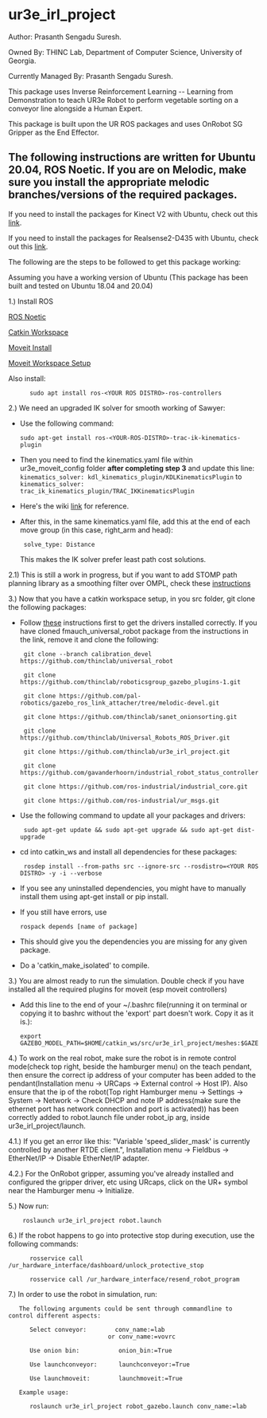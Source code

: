 # ur3e_irl_project

Author: Prasanth Sengadu Suresh.

Owned By: THINC Lab, Department of Computer Science,
          University of Georgia.

Currently Managed By: Prasanth Sengadu Suresh.

This package uses Inverse Reinforcement Learning -- Learning from Demonstration to teach UR3e Robot to perform vegetable sorting on a conveyor line alongside a Human Expert.

This package is built upon the UR ROS packages and uses OnRobot SG Gripper as the End Effector.

## The following instructions are written for Ubuntu 20.04, ROS Noetic. If you are on Melodic, make sure you install the appropriate melodic branches/versions of the required packages.

If you need to install the packages for Kinect V2 with Ubuntu, check out this [link](https://github.com/thinclab/sawyer_irl_project/blob/master/Kinect_install_readme.md).

If you need to install the packages for Realsense2-D435 with Ubuntu, check out this [link](https://github.com/thinclab/sawyer_irl_project/blob/master/Realsense_install_readme.md).

The following are the steps to be followed to get this package working:

  Assuming you have a working version of Ubuntu (This package has been built and tested on Ubuntu 18.04 and 20.04)
  
  1.) Install ROS
  
   [ROS Noetic](https://wiki.ros.org/noetic/Installation/Ubuntu)
      
   [Catkin Workspace](https://wiki.ros.org/catkin/Tutorials/create_a_workspace)
      
   [Moveit Install](https://moveit.ros.org/install/)
   
   [Moveit Workspace Setup](https://ros-planning.github.io/moveit_tutorials/doc/getting_started/getting_started.html)
   
   Also install:
   
          sudo apt install ros-<YOUR ROS DISTRO>-ros-controllers
   
  2.) We need an upgraded IK solver for smooth working of Sawyer:
  
   - Use the following command:
   
     `sudo apt-get install ros-<YOUR-ROS-DISTRO>-trac-ik-kinematics-plugin`
     
   - Then you need to find the kinematics.yaml file within ur3e_moveit_config folder **after completing step 3** and update this line: 
   `kinematics_solver: kdl_kinematics_plugin/KDLKinematicsPlugin` to `kinematics_solver: trac_ik_kinematics_plugin/TRAC_IKKinematicsPlugin`
  
   - Here's the wiki [link](https://ros-planning.github.io/moveit_tutorials/doc/trac_ik/trac_ik_tutorial.html) for reference.

   - After this, in the same kinematics.yaml file, add this at the end of each move group (in this case, right_arm and head):
  
          solve_type: Distance
   
     This makes the IK solver prefer least path cost solutions.
   
  2.1) This is still a work in progress, but if you want to add STOMP path planning library as a smoothing filter over OMPL, check these [instructions](https://github.com/thinclab/sawyer_irl_project/blob/master/OMPL-STOMP_smoothing_filter.md)
      
  3.) Now that you have a catkin workspace setup, in you src folder, git clone the following packages:
  
   - Follow [these](https://github.com/UniversalRobots/Universal_Robots_ROS_Driver#building) instructions first to get the drivers installed correctly. If you have cloned fmauch_universal_robot package from the instructions in the link, remove it and clone the following:
          
          git clone --branch calibration_devel https://github.com/thinclab/universal_robot

          git clone https://github.com/thinclab/roboticsgroup_gazebo_plugins-1.git
      
          git clone https://github.com/pal-robotics/gazebo_ros_link_attacher/tree/melodic-devel.git
          
          git clone https://github.com/thinclab/sanet_onionsorting.git
          
          git clone https://github.com/thinclab/Universal_Robots_ROS_Driver.git
          
          git clone https://github.com/thinclab/ur3e_irl_project.git
          
          git clone https://github.com/gavanderhoorn/industrial_robot_status_controller.git
          
          git clone https://github.com/ros-industrial/industrial_core.git
          
          git clone https://github.com/ros-industrial/ur_msgs.git
          
                    
   - Use the following command to update all your packages and drivers:
   
          sudo apt-get update && sudo apt-get upgrade && sudo apt-get dist-upgrade

   - cd into catkin_ws and install all dependencies for these packages: 

          rosdep install --from-paths src --ignore-src --rosdistro=<YOUR ROS DISTRO> -y -i --verbose

   - If you see any uninstalled dependencies, you might have to manually install them using apt-get install or pip install.
   - If you still have errors, use 

         rospack depends [name of package]

   - This should give you the dependencies you are missing for any given package.
   - Do a 'catkin_make_isolated' to compile.

  3.) You are almost ready to run the simulation. Double check if you have installed all the required plugins for moveit (esp moveit controllers)
  
   - Add this line to the end of your ~/.bashrc file(running it on terminal or copying it to bashrc without the 'export' part doesn't work. Copy it as it is.): 
   
         export GAZEBO_MODEL_PATH=$HOME/catkin_ws/src/ur3e_irl_project/meshes:$GAZEBO_MODEL_PATH
         
  4.) To work on the real robot, make sure the robot is in remote control mode(check top right, beside the hamburger menu) on the teach pendant, then ensure the correct ip address of your computer has been added to the pendant(Installation menu -> URCaps -> External control -> Host IP). Also ensure that the ip of the robot(Top right Hamburger menu -> Settings -> System -> Network -> Check DHCP and note IP address(make sure the ethernet port has network connection and port is activated)) has been correctly added to robot.launch file under robot_ip arg, inside ur3e_irl_project/launch.
  
  4.1.) If you get an error like this: "Variable 'speed_slider_mask' is currently controlled by another RTDE client.", Installation menu -> Fieldbus -> EtherNet/IP -> Disable EtherNet/IP adapter.
  
  4.2.) For the OnRobot gripper, assuming you've already installed and configured the gripper driver, etc using URcaps, click on the UR+ symbol near the Hamburger menu -> Initialize.
  
  5.) Now run:
  
        roslaunch ur3e_irl_project robot.launch
        
  6.) If the robot happens to go into protective stop during execution, use the following commands:
  
          rosservice call /ur_hardware_interface/dashboard/unlock_protective_stop
          
          rosservice call /ur_hardware_interface/resend_robot_program

  7.) In order to use the robot in simulation, run:

       The following arguments could be sent through commandline to control different aspects:

          Select conveyor:        conv_name:=lab 
                                or conv_name:=vovrc
                                
          Use onion bin:           onion_bin:=True

          Use launchconveyor:      launchconveyor:=True

          Use launchmoveit:        launchmoveit:=True
          
       Example usage:          
       
          roslaunch ur3e_irl_project robot_gazebo.launch conv_name:=lab 
